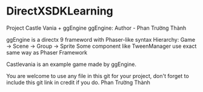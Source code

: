 ﻿# DirectXSDKLearning
Project Castle Vania + ggEngine
ggEngine: Author - Phan Trường Thành

ggEngine is a directx 9 frameword with Phaser-like syntax
Hierarchy: Game -> Scene -> Group -> Sprite
Some component like TweenManager use exact same way as Phaser Framework

Castlevania is an example game made by ggEngine.

You are welcome to use any file in this git for your project, don't forget to include this git link in credit if you do.
Phan Trường Thành
